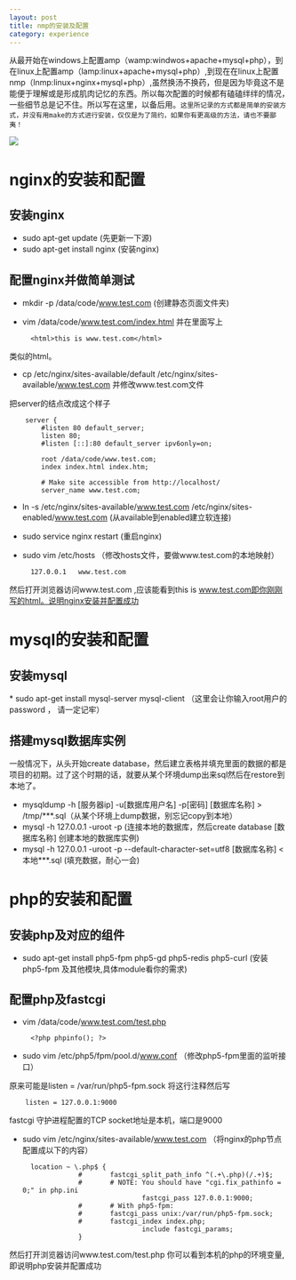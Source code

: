 ```yaml
---
layout: post
title: nmp的安装及配置
category: experience
---
```

从最开始在windows上配置amp（wamp:windwos+apache+mysql+php），到在linux上配置amp（lamp:linux+apache+mysql+php）,到现在在linux上配置nmp（lnmp:linux+nginx+mysql+php）,虽然换汤不换药，但是因为毕竟这不是能便于理解或是形成肌肉记忆的东西。所以每次配置的时候都有磕磕绊绊的情况，一些细节总是记不住。所以写在这里，以备后用。`这里所记录的方式都是简单的安装方式，并没有用make的方式进行安装，仅仅是为了简约，如果你有更高级的方法，请也不要鄙夷！`

![](../images/self/nginx.jpg)

<h1>nginx的安装和配置</h1>
<h2>安装nginx</h2>

* sudo apt-get update (先更新一下源)
* sudo apt-get install nginx (安装nginx)

<h2>配置nginx并做简单测试</h2>

* mkdir -p /data/code/www.test.com (创建静态页面文件夹)
* vim /data/code/www.test.com/index.html 并在里面写上

		<html>this is www.test.com</html>
	
类似的html。

* cp /etc/nginx/sites-available/default /etc/nginx/sites-available/www.test.com 并修改www.test.com文件

把server的结点改成这个样子

		server {
			#listen 80 default_server;
			listen 80;
			#listen [::]:80 default_server ipv6only=on;

			root /data/code/www.test.com;
			index index.html index.htm;

			# Make site accessible from http://localhost/
			server_name www.test.com;
		
* ln -s /etc/nginx/sites-available/www.test.com /etc/nginx/sites-enabled/www.test.com (从available到enabled建立软连接)
* sudo service nginx restart (重启nginx)
* sudo vim /etc/hosts （修改hosts文件，要做www.test.com的本地映射）

		127.0.0.1   www.test.com
	
然后打开浏览器访问www.test.com ,应该能看到this is www.test.com即你刚刚写的html。说明nginx安装并配置成功

<h1>mysql的安装和配置</h1>
<h2>安装mysql</h2>
* sudo apt-get install mysql-server mysql-client （这里会让你输入root用户的password ， 请一定记牢）

<h2>搭建mysql数据库实例</h2>
一般情况下，从头开始create database，然后建立表格并填充里面的数据的都是项目的初期。过了这个时期的话，就要从某个环境dump出来sql然后在restore到本地了。

* mysqldump -h [服务器ip] -u[数据库用户名] -p[密码] [数据库名称] > /tmp/***.sql（从某个环境上dump数据，别忘记copy到本地）
* mysql -h 127.0.0.1 -uroot -p (连接本地的数据库，然后create database [数据库名称] 创建本地的数据库实例)
* mysql -h 127.0.0.1 -uroot -p --default-character-set=utf8 [数据库名称] < 本地***.sql (填充数据，耐心一会)

<h1>php的安装和配置</h1>
<h2>安装php及对应的组件</h2>

* sudo apt-get install php5-fpm php5-gd php5-redis php5-curl (安装php5-fpm 及其他模块,具体module看你的需求)

<h2>配置php及fastcgi</h2>	

* vim /data/code/www.test.com/test.php

		<?php phpinfo(); ?>

* sudo vim /etc/php5/fpm/pool.d/www.conf （修改php5-fpm里面的监听接口）

原来可能是listen = /var/run/php5-fpm.sock 将这行注释然后写

		listen = 127.0.0.1:9000

fastcgi 守护进程配置的TCP socket地址是本机，端口是9000

* sudo vim /etc/nginx/sites-available/www.test.com （将nginx的php节点配置成以下的内容）

		location ~ \.php$ {
					#       fastcgi_split_path_info ^(.+\.php)(/.+)$;
					#       # NOTE: You should have "cgi.fix_pathinfo = 0;" in php.ini
									fastcgi_pass 127.0.0.1:9000;
					#       # With php5-fpm:
					#       fastcgi_pass unix:/var/run/php5-fpm.sock;
					#       fastcgi_index index.php;
									include fastcgi_params;
					}

然后打开浏览器访问www.test.com/test.php 你可以看到本机的php的环境变量,即说明php安装并配置成功


